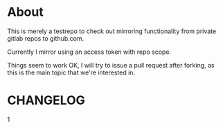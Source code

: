 # About
This is merely a testrepo to check out mirroring functionality from private gitlab repos to github.com.

Currently I mirror using an access token with repo scope.

Things seem to work OK, I will try to issue a pull request after forking, as this is the main topic that we're interested in.

# CHANGELOG
1
